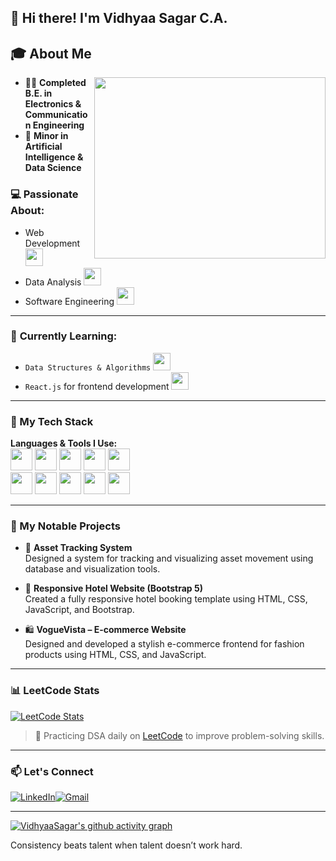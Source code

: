## 👋 Hi there! I'm Vidhyaa Sagar C.A.

## 🎓 About Me

<img align="right" src="https://media.giphy.com/media/L1R1tvI9svkIWwpVYr/giphy.gif" width="370" height="290"/>

- 👨‍🎓 **Completed B.E. in Electronics & Communication Engineering**  
- 🧠 **Minor in Artificial Intelligence & Data Science**

### 💻 **Passionate About**:

- Web Development <img src="https://media.giphy.com/media/RbDKaczqWovIugyJmW/giphy.gif" width="28" height="28"/>
- Data Analysis <img src="https://media.giphy.com/media/v1.Y2lkPWVjZjA1ZTQ3YjRvbGdwaTd6ZmhlMjh1cmc0Nmh3ZGNyb2RjdndtcW4xbGdxdTUxMCZlcD12MV9naWZzX3JlbGF0ZWQmY3Q9Zw/TJP7EH5i1fB2rKeWbf/giphy.gif" width="28" height="28"/>
- Software Engineering <img src="https://media1.giphy.com/media/v1.Y2lkPTc5MGI3NjExY2d2Y2hwNHF4OWQzbzltZTExbmE4c2ZsNHBxd2hvdXd1eWJ2bnEwZyZlcD12MV9pbnRlcm5hbF9naWZfYnlfaWQmY3Q9Zw/u2pmTWUi0MXjyrMaVj/giphy.gif" width="28" height="28"/>

---

### 🚀 **Currently Learning**:

- `Data Structures & Algorithms` <img src="https://media.giphy.com/media/3oKIPtjElfqwMOTbH2/giphy.gif" width="28" height="28"/>
- `React.js` for frontend development <img src="https://img.icons8.com/color/28/react-native.png" width="28" height="28"/>

---

### 🌟 My Tech Stack

**Languages & Tools I Use:**  
<img src="https://img.icons8.com/color/48/html-5.png" height="35"/> 
<img src="https://img.icons8.com/color/48/css3.png" height="35"/> 
<img src="https://img.icons8.com/color/48/javascript.png" height="35"/> 
<img src="https://img.icons8.com/color/48/bootstrap.png" height="35"/> 
<img src="https://img.icons8.com/color/48/python.png" height="35"/>  
<img src="https://img.icons8.com/color/48/mysql-logo.png" height="35"/>
<img src="https://img.icons8.com/color/48/power-bi.png" height="35"/>
<img src="https://img.icons8.com/color/48/visual-studio-code-2019.png" height="35"/>
<img src="https://img.icons8.com/color/48/git.png" height="35"/>
<img src="https://img.icons8.com/color/48/microsoft-excel-2019.png" height="35"/>

---

### 📌 My Notable Projects

- 🔐 **Asset Tracking System**  
  Designed a system for tracking and visualizing asset movement using database and visualization tools.

- 🏨 **Responsive Hotel Website (Bootstrap 5)**  
  Created a fully responsive hotel booking template using HTML, CSS, JavaScript, and Bootstrap.

- 🛍️ **VogueVista – E-commerce Website**  
  Designed and developed a stylish e-commerce frontend for fashion products using HTML, CSS, and JavaScript.

---

### 📊 LeetCode Stats

[![LeetCode Stats](https://leetcard.jacoblin.cool/Vidhyaa_Sagar_Anbarasan?ext=contest&theme=dark)](https://leetcode.com/u/Vidhyaa_Sagar_Anbarasan/)

> 📘 Practicing DSA daily on [LeetCode](https://leetcode.com/u/Vidhyaa_Sagar_Anbarasan/) to improve problem-solving skills.

---


### 📫 Let's Connect

[![LinkedIn](https://img.shields.io/badge/LinkedIn-0077B5?style=for-the-badge&logo=linkedin&logoColor=white)](https://leetcode.com/u/Vidhyaa_Sagar_Anbarasan/)[![Gmail](https://img.shields.io/badge/Gmail-D14836?style=for-the-badge&logo=gmail&logoColor=white)](mailto:sagaranbu16@gmail.com)

---
[![VidhyaaSagar's github activity graph](https://github-readme-activity-graph.vercel.app/graph?username=VidhyaaSagar&bg_color=000000&color=ffffff&line=51f565&point=ffffff&area=true&hide_border=true)](https://github.com/VidhyaaSagar/github-readme-activity-graph)

 Consistency beats talent when talent doesn’t work hard. 
